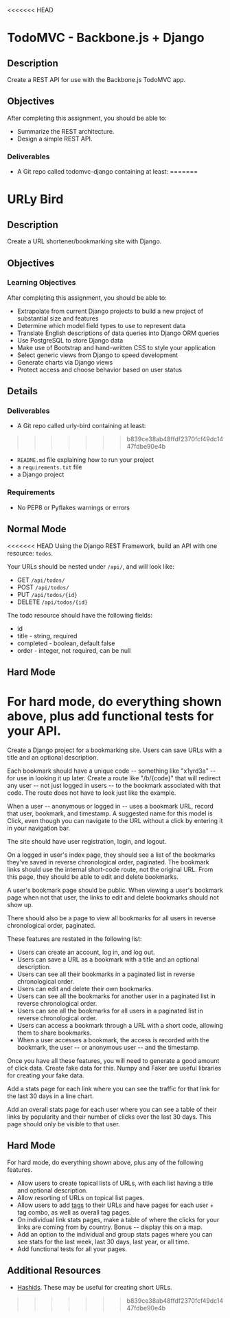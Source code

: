 <<<<<<< HEAD
# TodoMVC - Backbone.js + Django

## Description

Create a REST API for use with the Backbone.js TodoMVC app.

## Objectives

After completing this assignment, you should be able to:

* Summarize the REST architecture.
* Design a simple REST API.

### Deliverables

* A Git repo called todomvc-django containing at least:
=======
# URLy Bird

## Description

Create a URL shortener/bookmarking site with Django.

## Objectives

### Learning Objectives

After completing this assignment, you should be able to:

* Extrapolate from current Django projects to build a new project of substantial size and features
* Determine which model field types to use to represent data
* Translate English descriptions of data queries into Django ORM queries
* Use PostgreSQL to store Django data
* Make use of Bootstrap and hand-written CSS to style your application
* Select generic views from Django to speed development
* Generate charts via Django views
* Protect access and choose behavior based on user status

## Details

### Deliverables

* A Git repo called urly-bird containing at least:
>>>>>>> b839ce38ab48ffdf2370fcf49dc1447fdbe90e4b
  * `README.md` file explaining how to run your project
  * a `requirements.txt` file
  * a Django project

### Requirements  

* No PEP8 or Pyflakes warnings or errors

## Normal Mode

<<<<<<< HEAD
Using the Django REST Framework, build an API with one resource: `todos`.

Your URLs should be nested under `/api/`, and will look like:

* GET `/api/todos/`
* POST `/api/todos/`
* PUT `/api/todos/{id}`
* DELETE `/api/todos/{id}`

The todo resource should have the following fields:

* id
* title - string, required
* completed - boolean, default false
* order - integer, not required, can be null

## Hard Mode

For hard mode, do everything shown above, plus add functional tests for your API.
=======
Create a Django project for a bookmarking site. Users can save URLs with
a title and an optional description.

Each bookmark should have a unique code -- something like "x1yrd3a" -- for use
in looking it up later. Create a route like "/b/{code}" that will redirect any
user -- not just logged in users -- to the bookmark associated with that code.
The route does not have to look just like the example.

When a user -- anonymous or logged in -- uses a bookmark URL, record that user,
bookmark, and timestamp. A suggested name for this model is Click, even though
you can navigate to the URL without a click by entering it in your navigation
bar.

The site should have user registration, login, and logout.

On a logged in user's index page, they should see a list of the bookmarks
they've saved in reverse chronological order, paginated. The bookmark links
should use the internal short-code route, not the original URL. From this page,
they should be able to edit and delete bookmarks.

A user's bookmark page should be public. When viewing a user's bookmark page
when not that user, the links to edit and delete bookmarks should not show up.

There should also be a page to view all bookmarks for all users in reverse
chronological order, paginated.

These features are restated in the following list:

* Users can create an account, log in, and log out.
* Users can save a URL as a bookmark with a title and an optional description.
* Users can see all their bookmarks in a paginated list in reverse chronological order.
* Users can edit and delete their own bookmarks.
* Users can see all the bookmarks for another user in a paginated list in reverse chronological order.
* Users can see all the bookmarks for all users in a paginated list in reverse chronological order.
* Users can access a bookmark through a URL with a short code, allowing them to share bookmarks.
* When a user accesses a bookmark, the access is recorded with the bookmark, the user -- or anonymous user -- and the timestamp.

Once you have all these features, you will need to generate a good amount of
click data. Create fake data for this. Numpy and Faker are useful libraries for
creating your fake data.

Add a stats page for each link where you can see the traffic for that link for the last 30 days in a line chart.

Add an overall stats page for each user where you can see a table of their links by popularity and their number
of clicks over the last 30 days. This page should only be visible to that user.

## Hard Mode

For hard mode, do everything shown above, plus any of the following features.

* Allow users to create topical lists of URLs, with each list having a title and
optional description.
* Allow resorting of URLs on topical list pages.
* Allow users to add [tags](https://en.wikipedia.org/wiki/Tag_(metadata)) to their URLs and have pages for each user + tag combo, as well as overall tag pages.
* On individual link stats pages, make a table of where the clicks for your links are coming from by country. Bonus -- display this on a map.
* Add an option to the individual and group stats pages where you can see stats for the last week, last 30 days, last year, or all time.
* Add functional tests for all your pages.

## Additional Resources

* [Hashids](http://hashids.org/python/). These may be useful for creating short URLs.
>>>>>>> b839ce38ab48ffdf2370fcf49dc1447fdbe90e4b
